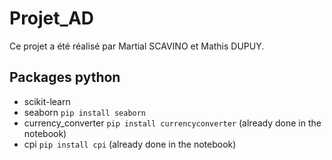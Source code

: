 # Projet_AD

Ce projet a été réalisé par Martial SCAVINO et Mathis DUPUY.  


## Packages python

* scikit-learn
* seaborn `pip install seaborn`
* currency_converter `pip install currencyconverter` (already done in the notebook)
* cpi `pip install cpi` (already done in the notebook)
